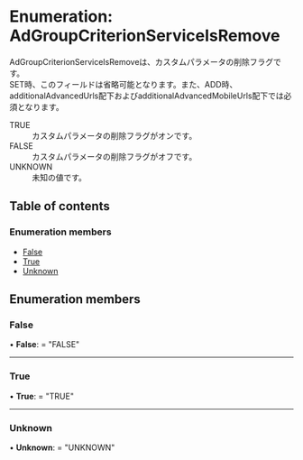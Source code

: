# Enumeration: AdGroupCriterionServiceIsRemove


<div lang=\"ja\">AdGroupCriterionServiceIsRemoveは、カスタムパラメータの削除フラグです。<br> SET時、このフィールドは省略可能となります。また、ADD時、additionalAdvancedUrls配下およびadditionalAdvancedMobileUrls配下では必須となります。</div>  <dl class=term>   <dt class=\"term__item\">TRUE</dt>   <dd class=\"term__desc\"><span lang=\"ja\">カスタムパラメータの削除フラグがオンです。</span></dd>   <dt class=\"term__item\">FALSE</dt>   <dd class=\"term__desc\"><span lang=\"ja\">カスタムパラメータの削除フラグがオフです。</span></dd>   <dt class=\"term__item\">UNKNOWN</dt>   <dd class=\"term__desc\"><span lang=\"ja\">未知の値です。</span></dd> </dl>

## Table of contents

### Enumeration members

- [False](adgroupcriterionserviceisremove.md#false)
- [True](adgroupcriterionserviceisremove.md#true)
- [Unknown](adgroupcriterionserviceisremove.md#unknown)

## Enumeration members

### False

• **False**: = "FALSE"

___

### True

• **True**: = "TRUE"

___

### Unknown

• **Unknown**: = "UNKNOWN"
